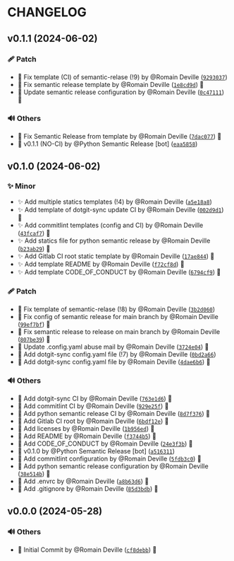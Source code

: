 <!-- markdownlint-disable-file -->
# CHANGELOG

## v0.1.1 (2024-06-02)

### 🩹 Patch

  * 🐛 Fix template (CI) of semantic-relase (!9) by @Romain Deville ([`9293037`](https://framagit.org/rdeville-public/programs/dotgit-sync-templates/-/commit/929303710cdae678f4d01eee96c41463d65c4942))
  * 🐛 Fix semantic release template by @Romain Deville ([`1e8cd9d`](https://framagit.org/rdeville-public/programs/dotgit-sync-templates/-/commit/1e8cd9d68472733e3ee3d568b31d65f8e083ecb6)) 🔏
  * 🔧 Update semantic release configuration by @Romain Deville ([`0c47111`](https://framagit.org/rdeville-public/programs/dotgit-sync-templates/-/commit/0c4711174394a9fbfe42af3844671dab465274fb)) 🔏

### 🔊 Others

  * 💚 Fix Semantic Release from template by @Romain Deville ([`7dac077`](https://framagit.org/rdeville-public/programs/dotgit-sync-templates/-/commit/7dac077ef7c3723f0edc3cf7237cda13059b6b53)) 🔏
  * 🔖 v0.1.1 (NO-CI) by @Python Semantic Release [bot] ([`eaa5858`](https://framagit.org/rdeville-public/programs/dotgit-sync-templates/-/commit/eaa5858affc84ce0938b3ebca2b8f6f9c21c19da))

## v0.1.0 (2024-06-02)

### ✨ Minor

  * ✨ Add multiple statics templates (!4) by @Romain Deville ([`a5e18a8`](https://framagit.org/rdeville-public/programs/dotgit-sync-templates/-/commit/a5e18a8b34045c2fe5b4beb93a3b917b2212727a))
  * ✨ Add template of dotgit-sync update CI by @Romain Deville ([`002d9d1`](https://framagit.org/rdeville-public/programs/dotgit-sync-templates/-/commit/002d9d1d778d07feaf0d8cf4fc95498e441c0f58)) 🔏
  * ✨ Add commitlint templates (config and CI) by @Romain Deville ([`43fcaf7`](https://framagit.org/rdeville-public/programs/dotgit-sync-templates/-/commit/43fcaf7fc949d801977d9b0a0cf2a2a6fac16a96)) 🔏
  * ✨ Add statics file for python semantic release by @Romain Deville ([`b23ab29`](https://framagit.org/rdeville-public/programs/dotgit-sync-templates/-/commit/b23ab2994beeb210bf637307bb6347772067d778)) 🔏
  * ✨ Add Gitlab CI root static template by @Romain Deville ([`17ae844`](https://framagit.org/rdeville-public/programs/dotgit-sync-templates/-/commit/17ae8449f98b6f219e4083dd933017d266a3c2cf)) 🔏
  * ✨ Add template README by @Romain Deville ([`f72cf8d`](https://framagit.org/rdeville-public/programs/dotgit-sync-templates/-/commit/f72cf8d430fff566489e6a16f0339d40170e318b)) 🔏
  * ✨ Add template CODE_OF_CONDUCT by @Romain Deville ([`6794cf9`](https://framagit.org/rdeville-public/programs/dotgit-sync-templates/-/commit/6794cf934643332c4654564afe1436eb87d17171)) 🔏

### 🩹 Patch

  * 🐛 Fix template of semantic-relase (!8) by @Romain Deville ([`3b2d060`](https://framagit.org/rdeville-public/programs/dotgit-sync-templates/-/commit/3b2d0609a48c6d3f31dac6af4adb847e410eb605))
  * 🐛 Fix config of semantic release for main branch by @Romain Deville ([`99ef7bf`](https://framagit.org/rdeville-public/programs/dotgit-sync-templates/-/commit/99ef7bfba165a353fd51128f16521951ca7a87eb)) 🔏
  * 🔧 Fix semantic release to release on main branch by @Romain Deville ([`807be39`](https://framagit.org/rdeville-public/programs/dotgit-sync-templates/-/commit/807be393e31750630a1b380af13e381d493b364e)) 🔏
  * 🔧 Update .config.yaml abuse mail by @Romain Deville ([`3724e04`](https://framagit.org/rdeville-public/programs/dotgit-sync-templates/-/commit/3724e0418510905d751511a585fb6c0ca0c9d85b)) 🔏
  * 🔧 Add dotgit-sync config.yaml file (!7) by @Romain Deville ([`0bd2a66`](https://framagit.org/rdeville-public/programs/dotgit-sync-templates/-/commit/0bd2a669a01fd320ff59a352e402cb37c2f30d9c))
  * 🔧 Add dotgit-sync config.yaml file by @Romain Deville ([`4dae6b6`](https://framagit.org/rdeville-public/programs/dotgit-sync-templates/-/commit/4dae6b65601349fa6af735fcfb8a63d92c5604a3)) 🔏

### 🔊 Others

  * 👷 Add dotgit-sync CI by @Romain Deville ([`763e1d6`](https://framagit.org/rdeville-public/programs/dotgit-sync-templates/-/commit/763e1d681367cd753a51a2db4dfe9c2455469bfd)) 🔏
  * 👷 Add commitlint CI by @Romain Deville ([`929e25f`](https://framagit.org/rdeville-public/programs/dotgit-sync-templates/-/commit/929e25f07b50f63fc77c6225a4e4502fa1ffae26)) 🔏
  * 👷 Add python semantic release CI by @Romain Deville ([`8d7f376`](https://framagit.org/rdeville-public/programs/dotgit-sync-templates/-/commit/8d7f37667672600ced75293b9ecd052fdc53a715)) 🔏
  * 👷 Add Gitlab CI root by @Romain Deville ([`6bdf12e`](https://framagit.org/rdeville-public/programs/dotgit-sync-templates/-/commit/6bdf12ee26d0b7877b8b91115e05028ca8b385bc)) 🔏
  * 📄 Add licenses by @Romain Deville ([`1b956ed`](https://framagit.org/rdeville-public/programs/dotgit-sync-templates/-/commit/1b956ed1169557493f09e929788ace9abad08260)) 🔏
  * 📝 Add README by @Romain Deville ([`f3744b5`](https://framagit.org/rdeville-public/programs/dotgit-sync-templates/-/commit/f3744b5407636878b8f37b06c45e7eca242899db)) 🔏
  * 📝 Add CODE_OF_CONDUCT by @Romain Deville ([`24e3f3b`](https://framagit.org/rdeville-public/programs/dotgit-sync-templates/-/commit/24e3f3b3532ea50fb61fa8de4df3d5a1cfc437b4)) 🔏
  * 🔖 v0.1.0 by @Python Semantic Release [bot] ([`a516311`](https://framagit.org/rdeville-public/programs/dotgit-sync-templates/-/commit/a5163119937f21497efafe7b852c868269dac52e))
  * 🔨 Add commitlint configuration by @Romain Deville ([`5fdb3c0`](https://framagit.org/rdeville-public/programs/dotgit-sync-templates/-/commit/5fdb3c03742a7b23f3673e383391309ae18f9328)) 🔏
  * 🔨 Add python semantic release configuration by @Romain Deville ([`38e514b`](https://framagit.org/rdeville-public/programs/dotgit-sync-templates/-/commit/38e514b5f972319ebc81acabab476379276432cd)) 🔏
  * 🔨 Add .envrc by @Romain Deville ([`a8b63d6`](https://framagit.org/rdeville-public/programs/dotgit-sync-templates/-/commit/a8b63d646b73d0ae3d02e5e754f786be8df5ab66)) 🔏
  * 🙈 Add .gitignore by @Romain Deville ([`85d3bdb`](https://framagit.org/rdeville-public/programs/dotgit-sync-templates/-/commit/85d3bdbaad4d81b62fb2b982cd9a9321d0443042)) 🔏

## v0.0.0 (2024-05-28)

### 🔊 Others

  * 🎉 Initial Commit by @Romain Deville ([`cf8debb`](https://framagit.org/rdeville-public/programs/dotgit-sync-templates/-/commit/cf8debbf3fbe3e1d5e590605d38825f0d790722a)) 🔏

